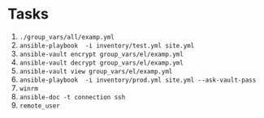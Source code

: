 # Tasks

1. `./group_vars/all/examp.yml`
2. `ansible-playbook  -i inventory/test.yml site.yml `
3. `ansible-vault encrypt group_vars/el/examp.yml`
4. `ansible-vault decrypt group_vars/el/examp.yml`
5. `ansible-vault view group_vars/el/examp.yml`
6. `ansible-playbook  -i inventory/prod.yml site.yml --ask-vault-pass`
7. `winrm`
8. `ansible-doc -t connection ssh`
9. `remote_user`